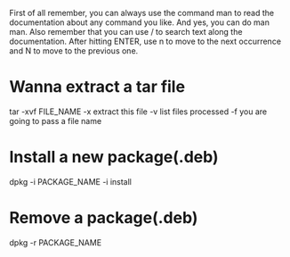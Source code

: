 First of all remember, you can always use the command man to read the documentation about any command you like.
And yes, you can do man man. 
Also remember that you can use / to search text along the documentation. After hitting ENTER, use n to move to the next occurrence and N to move to the previous one.

# Wanna extract a tar file
tar -xvf FILE_NAME
-x extract this file
-v list files processed
-f you are going to pass a file name

# Install a new package(.deb)
dpkg -i PACKAGE_NAME
-i install

# Remove a package(.deb)
dpkg -r PACKAGE_NAME
